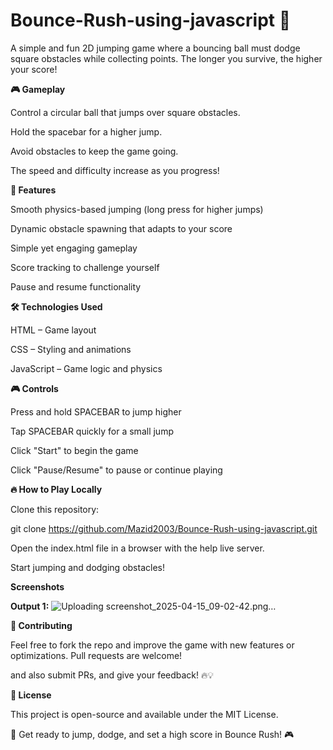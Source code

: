 # Bounce-Rush-using-javascript 🥎

A simple and fun 2D jumping game where a bouncing ball must dodge square obstacles while collecting points. The longer you survive, the higher your score!

**🎮 Gameplay**

Control a circular ball that jumps over square obstacles.

Hold the spacebar for a higher jump.

Avoid obstacles to keep the game going.

The speed and difficulty increase as you progress!

**🚀 Features**

Smooth physics-based jumping (long press for higher jumps)

Dynamic obstacle spawning that adapts to your score

Simple yet engaging gameplay

Score tracking to challenge yourself

Pause and resume functionality

**🛠️ Technologies Used**

HTML – Game layout

CSS – Styling and animations

JavaScript – Game logic and physics

**🎮 Controls**

Press and hold SPACEBAR to jump higher

Tap SPACEBAR quickly for a small jump

Click "Start" to begin the game

Click "Pause/Resume" to pause or continue playing

**🔥 How to Play Locally**

Clone this repository:

git clone https://github.com/Mazid2003/Bounce-Rush-using-javascript.git

Open the index.html file in a browser with the help live server.

Start jumping and dodging obstacles!

**Screenshots**

**Output 1:**
![Uploading screenshot_2025-04-15_09-02-42.png…](C:\Users\USER\Desktop\project\screenshots)


**🤝 Contributing**

Feel free to fork the repo and improve the game with new features or optimizations. Pull requests are welcome!

and also submit PRs, and give your feedback! 🔥💡

**📜 License**

This project is open-source and available under the MIT License.

🚀 Get ready to jump, dodge, and set a high score in Bounce Rush! 🎮
